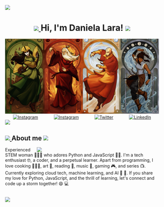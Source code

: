 <img src="https://user-images.githubusercontent.com/73097560/115834477-dbab4500-a447-11eb-908a-139a6edaec5c.gif">


<h1 align="center">
	<a href="">
		<img src="https://media3.giphy.com/media/v1.Y2lkPTc5MGI3NjExcHZ6d3FidTdkOG16aWd6Y2E2NnJ1b3d1M3Fod2F1cnBhazNxMjFnYyZlcD12MV9pbnRlcm5hbF9naWZfYnlfaWQmY3Q9cw/wmBqpjUmoMtdzWfkw3/giphy.gif" width="60" />
	</a>
 Hi, I'm Daniela Lara!
	<a href="">
		<img src="https://media3.giphy.com/media/v1.Y2lkPTc5MGI3NjExcHZ6d3FidTdkOG16aWd6Y2E2NnJ1b3d1M3Fod2F1cnBhazNxMjFnYyZlcD12MV9pbnRlcm5hbF9naWZfYnlfaWQmY3Q9cw/wmBqpjUmoMtdzWfkw3/giphy.gif" width="60" />
	</a>
</h1>



<img src="./img/avatars.png" />

<div align=center style="display:flex; justify-content: space-around">
  <a href="https://www.youtube.com/watch?v=dQw4w9WgXcQ"><img alt="Instagram" src="https://img.shields.io/static/v1?style=for-the-badge&message=My Website&color=55B500&logo=airplayvideo&logoColor=FFFFFF&label=" /></a>
  <a href="https://www.instagram.com/lara_vel.dev/"><img alt="Instagram" src="https://img.shields.io/static/v1?style=for-the-badge&message=Instagram&color=C837AC&logo=Instagram&logoColor=FFFFFF&label=" /></a>
  <a href="https://twitter.com/lara_vel_dev"><img src="https://img.shields.io/static/v1?style=for-the-badge&message=Twitter&color=000000&logo=x&logoColor=FFFFFF&label=" alt="Twitter" /></a>
  <a href="https://www.linkedin.com/in/daniela-lara-lozano/"><img src="https://img.shields.io/static/v1?style=for-the-badge&message=LinkedIn&color=0A66C2&logo=LinkedIn&logoColor=FFFFFF&label=" alt="LinkedIn" /></a>
</div>

<img src="https://user-images.githubusercontent.com/73097560/115834477-dbab4500-a447-11eb-908a-139a6edaec5c.gif">
<h2>
<a href="">
		<img src="https://media.tenor.com/PRcQePKtLYYAAAAi/blue-blueflame.gif" width="40" />
	</a>
About me
	<a href="">
		<img src="https://media.tenor.com/PRcQePKtLYYAAAAi/blue-blueflame.gif" width="40" />
	</a>

</h2>
<div >
<img align="right" src="https://media.tenor.com/RmHjgPk7VS8AAAAC/azula-queen-burning.gif" width="400"/></div>

<p>
Experienced STEM woman 👩🏻‍💻 who adores Python and JavaScript 🐍💛. I'm a tech enthusiast 🤓, a coder, and a perpetual learner. Apart from programming, I love cooking 👩🏻‍🍳, art 🎨, reading 📖, music 🎷, gaming 🎮, and series 📺. Currently exploring cloud tech, machine learning, and AI 🤖 🧠. If you share my love for Python, JavaScript, and the thrill of learning, let's connect and code up a storm together! 😄 💻  
</p>


<h2>

</h2>


<img src="https://images-wixmp-ed30a86b8c4ca887773594c2.wixmp.com/f/94ca6811-9d87-4b5b-bf56-09a43e02c0db/d6iibfo-a9a6da53-891d-4a9a-ab97-bc1c85895972.gif?token=eyJ0eXAiOiJKV1QiLCJhbGciOiJIUzI1NiJ9.eyJzdWIiOiJ1cm46YXBwOjdlMGQxODg5ODIyNjQzNzNhNWYwZDQxNWVhMGQyNmUwIiwiaXNzIjoidXJuOmFwcDo3ZTBkMTg4OTgyMjY0MzczYTVmMGQ0MTVlYTBkMjZlMCIsIm9iaiI6W1t7InBhdGgiOiJcL2ZcLzk0Y2E2ODExLTlkODctNGI1Yi1iZjU2LTA5YTQzZTAyYzBkYlwvZDZpaWJmby1hOWE2ZGE1My04OTFkLTRhOWEtYWI5Ny1iYzFjODU4OTU5NzIuZ2lmIn1dXSwiYXVkIjpbInVybjpzZXJ2aWNlOmZpbGUuZG93bmxvYWQiXX0.-HcnJxwdHKmeaHiiWRf0DQ8sVHk-0fuIPKnJ39ygaGg" width="300" />
	